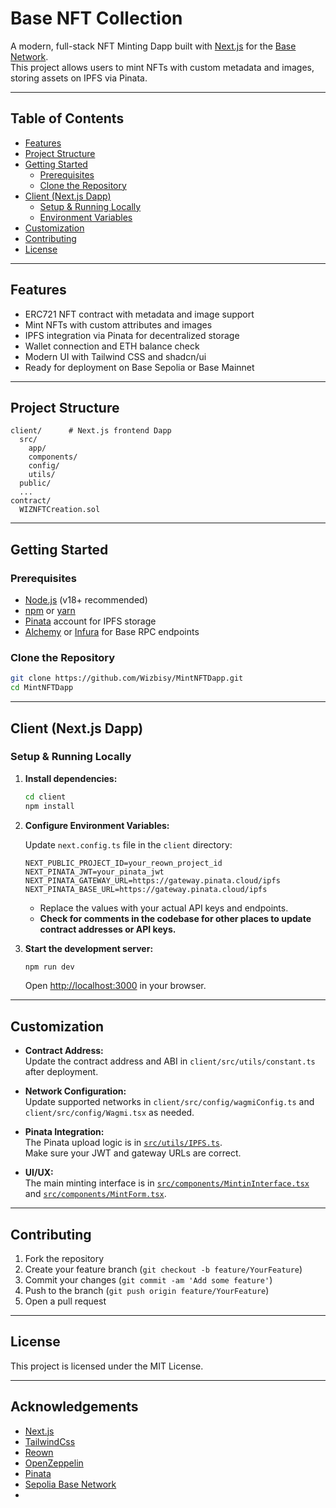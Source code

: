 
# Base NFT Collection

A modern, full-stack NFT Minting Dapp built with [Next.js](https://nextjs.org/) for the [Base Network](https://base.org/).  
This project allows users to mint NFTs with custom metadata and images, storing assets on IPFS via Pinata.

---

## Table of Contents

-   [Features](#features)
-   [Project Structure](#project-structure)
-   [Getting Started](#getting-started)
    -   [Prerequisites](#prerequisites)
    -   [Clone the Repository](#clone-the-repository)
-   [Client (Next.js Dapp)](#client-nextjs-dapp)
    -   [Setup & Running Locally](#setup--running-locally)
    -   [Environment Variables](#environment-variables)
-   [Customization](#customization)
-   [Contributing](#contributing)
-   [License](#license)

---

## Features

-   ERC721 NFT contract with metadata and image support
-   Mint NFTs with custom attributes and images
-   IPFS integration via Pinata for decentralized storage
-   Wallet connection and ETH balance check
-   Modern UI with Tailwind CSS and shadcn/ui
-   Ready for deployment on Base Sepolia or Base Mainnet

---

## Project Structure

```
client/      # Next.js frontend Dapp
  src/
    app/
    components/
    config/
    utils/
  public/
  ...
contract/   
  WIZNFTCreation.sol
```

---

## Getting Started

### Prerequisites

-   [Node.js](https://nodejs.org/) (v18+ recommended)
-   [npm](https://www.npmjs.com/) or [yarn](https://yarnpkg.com/)
-   [Pinata](https://pinata.cloud/) account for IPFS storage
-   [Alchemy](https://www.alchemy.com/) or [Infura](https://infura.io/) for Base RPC endpoints

### Clone the Repository

```bash
git clone https://github.com/Wizbisy/MintNFTDapp.git
cd MintNFTDapp
```

---

## Client (Next.js Dapp)

### Setup & Running Locally

1. **Install dependencies:**

    ```bash
    cd client
    npm install
    ```

2. **Configure Environment Variables:**

    Update `next.config.ts` file in the `client` directory:

    ```
    NEXT_PUBLIC_PROJECT_ID=your_reown_project_id
    NEXT_PINATA_JWT=your_pinata_jwt
    NEXT_PINATA_GATEWAY_URL=https://gateway.pinata.cloud/ipfs
    NEXT_PINATA_BASE_URL=https://gateway.pinata.cloud/ipfs
    ```

    - Replace the values with your actual API keys and endpoints.
    - **Check for comments in the codebase for other places to update contract addresses or API keys.**

3. **Start the development server:**

    ```bash
    npm run dev
    ```

    Open [http://localhost:3000](http://localhost:3000) in your browser.

---

## Customization

-   **Contract Address:**  
    Update the contract address and ABI in `client/src/utils/constant.ts` after deployment.

-   **Network Configuration:**  
    Update supported networks in `client/src/config/wagmiConfig.ts` and `client/src/config/Wagmi.tsx` as needed.

-   **Pinata Integration:**  
    The Pinata upload logic is in [`src/utils/IPFS.ts`](client/src/utils/IPFS.ts).  
    Make sure your JWT and gateway URLs are correct.

-   **UI/UX:**  
    The main minting interface is in [`src/components/MintinInterface.tsx`](client/src/components/MintinInterface.tsx) and [`src/components/MintForm.tsx`](client/src/components/MintForm.tsx).

---

## Contributing

1. Fork the repository
2. Create your feature branch (`git checkout -b feature/YourFeature`)
3. Commit your changes (`git commit -am 'Add some feature'`)
4. Push to the branch (`git push origin feature/YourFeature`)
5. Open a pull request

---

## License

This project is licensed under the MIT License.

---

## Acknowledgements

-   [Next.js](https://nextjs.org/)
-   [TailwindCss](https://tailwindcss.com/)
-   [Reown](https://reown.com/)
-   [OpenZeppelin](https://openzeppelin.com/)
-   [Pinata](https://pinata.cloud/)
-   [Sepolia Base Network](https://sepolia.basescan.org/)
-   
